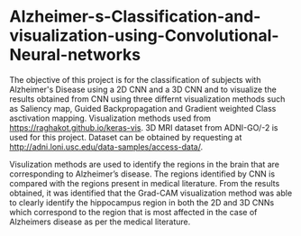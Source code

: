 # Alzheimer-s-Classification-and-visualization-using-Convolutional-Neural-networks

The objective of this project is for the classification of subjects with Alzheimer's Disease using a 2D CNN and a 3D CNN and to visualize the results obtained from CNN using three differnt visualization methods such as Saliency map, Guided Backpropagation and Gradient weighted Class asctivation mapping.
Visualization methods used from https://raghakot.github.io/keras-vis.
3D MRI dataset from ADNI-GO/-2 is used for this project.
Dataset can be obtained by requesting at http://adni.loni.usc.edu/data-samples/access-data/.

Visulization methods are used to identify the regions in the brain that are corresponding to Alzheimer’s disease.
The regions identified by CNN is compared with the regions present in medical literature. 
From the results obtained, it was identified that the Grad-CAM visualization method was able to clearly identify the hippocampus region in both the 2D and 3D CNNs which correspond to the region that is most affected in the case of Alzheimers disease as per the medical literature.
